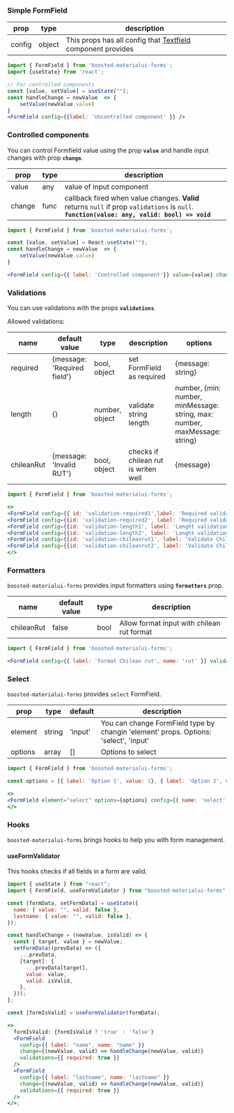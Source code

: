 ### Simple FormField

| prop   | type   | description                                                                                               |
| ------ | ------ | --------------------------------------------------------------------------------------------------------- |
| config | object | This props has all config that [Textfield](https://material-ui.com/es/api/text-field/) component provides |

```jsx padded
import { FormField } from 'boosted-materialui-forms';
import {useState} from 'react';

// For controlled components 
const [value, setValue] = useState("");
const handleChange = newValue  => {
    setValue(newValue.value)
}
<FormField config={{label: 'Uncontrolled component' }} />
```

### Controlled components

You can control Formfield value using the prop **`value`** and handle input changes with prop **`change`**.

| prop   | type | description                                                                                                                                  |
| ------ | ---- | -------------------------------------------------------------------------------------------------------------------------------------------- |
| value  | any  | value of input component                                                                                                                     |
| change | func | callback fired when value changes. **Valid** returns `null` if prop `validations` is `null`. **`function(value: any, valid: bool) => void`** |

```jsx padded
import { FormField } from 'boosted-materialui-forms';

const [value, setValue] = React.useState("");
const handleChange = newValue  => {
    setValue(newValue.value)
}

<FormField config={{ label: 'Controlled component'}} value={value} change={(value) => handleChange(value)} />

```

### Validations

You can use validations with the props **`validations`**.

Allowed validations:

| name       | default value               | type           | description                          | options                                                                    |
| ---------- | --------------------------- | -------------- | ------------------------------------ | -------------------------------------------------------------------------- |
| required   | {message: 'Required field'} | bool, object   | set FormField as required            | {message: string}                                                          |
| length     | {}                          | number, object | validate string length               | number, {min: number, minMessage: string, max: number, maxMessage: string} |
| chileanRut | {message: 'Invalid RUT'}    | bool, object   | checks if chilean rut is writen well | {message}                                                                  |


```jsx padded 
import { FormField } from 'boosted-materialui-forms';

<>
<FormField config={{ id: 'validation-required1',label: 'Required validation' }} validations={{ required: true }}/> {"   "}
<FormField config={{id: 'validation-required2', label: 'Required validation' }} validations={{ required: { value: true, message: 'You must enter a value'} }}/> {"   "}
<FormField config={{id: 'validation-length1', label: 'Lenght validation' }} validations={{ length: 5 }}/> {"   "}
<FormField config={{id: 'validation-length2', label: 'Lenght validation' }} validations={{ required: true, length: { min: 6, minMessage: 'You need to have a minimum of 6 characters', max: 10} }}/> {"   "}
<FormField config={{id: 'validation-chileanrut1', label: 'Validate Chilean rut' }} validations={{ chileanRut: true }}/> {"   "}
<FormField config={{id: 'validation-chileanrut2', label: 'Validate Chilean rut' }} validations={{ chileanRut: {value: true, message: 'RUT inválido' } }}/> {"  "}
</>
```

### Formatters

`boosted-materialui-forms` provides input formatters  using **`formatters`** prop.

| name       | default value | type | description                                |
| ---------- | ------------- | ---- | ------------------------------------------ |
| chileanRut | false         | bool | Allow format input with chilean rut format |


```jsx padded 
import { FormField } from 'boosted-materialui-forms';

<FormField config={{ label: 'Format Chilean rut', name: 'rut' }} validations={{ chileanRut: {value: true, message: 'RUT inválido' } }} formatters={{ chileanRut: true }}/> 
```

### Select

`boosted-materialui-forms` provides `select` FormField.

| prop    | type   | default | description                                                                          |
| ------- | ------ | ------- | ------------------------------------------------------------------------------------ |
| element | string | 'input' | You can change FormField type by changin 'element' props. Options: 'select', 'input' |
| options | array  | []      | Options to select                                                                    |

```jsx padded
import { FormField } from 'boosted-materialui-forms';

const options = [{ label: 'Option 1', value: 1}, { label: 'Option 2', value: 2}, { label: 'Option 3', value: 3 }]; 

<>
<FormField element="select" options={options} config={{ name: 'select', label: 'select' }} />
</>
```

### Hooks

`boosted-materialui-forms` brings hooks to help you with form management.

#### useFormValidator

This hooks checks if all fields in a form are valid.

```jsx padded
import { useState } from "react";
import { FormField, useFormValidator } from "boosted-materialui-forms";

const [formData, setFormData] = useState({
  name: { value: "", valid: false },
  lastname: { value: "", valid: false },
});

const handleChange = (newValue, isValid) => {
  const { target, value } = newValue;
  setFormData((prevData) => ({
    ...prevData,
    [target]: {
      ...prevData[target],
      value: value,
      valid: isValid,
    },
  }));
};

const [formIsValid] = useFormValidator(formData);

<>
  formIsValid: {formIsValid ? 'true' : 'false'}
  <FormField
    config={{ label: "name", name: "name" }}
    change={(newValue, valid) => handleChange(newValue, valid)}
    validations={{ required: true }}
  />
  <FormField
    config={{ label: "lastname", name: "lastname" }}
    change={(newValue, valid) => handleChange(newValue, valid)}
    validations={{ required: true }}
  />
</>;
```